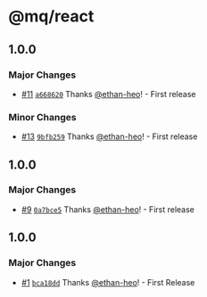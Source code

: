 # @mq/react

## 1.0.0

### Major Changes

- [#11](https://github.com/ethan-heo/mq/pull/11) [`a668620`](https://github.com/ethan-heo/mq/commit/a668620aa31c129fe52989f2a8dd800ff3ef36d2) Thanks [@ethan-heo](https://github.com/ethan-heo)! - First release

### Minor Changes

- [#13](https://github.com/ethan-heo/mq/pull/13) [`9bfb259`](https://github.com/ethan-heo/mq/commit/9bfb25959f5894dfbb75a236d50501134d32d39d) Thanks [@ethan-heo](https://github.com/ethan-heo)! - First release

## 1.0.0

### Major Changes

- [#9](https://github.com/ethan-heo/mq/pull/9) [`0a7bce5`](https://github.com/ethan-heo/mq/commit/0a7bce5c06b8d0fc1bc63d1a3af75daae52808ab) Thanks [@ethan-heo](https://github.com/ethan-heo)! - First release

## 1.0.0

### Major Changes

- [#1](https://github.com/ethan-heo/mq/pull/1) [`bca18dd`](https://github.com/ethan-heo/mq/commit/bca18ddd78cb9c9f6042f339bb2bded094b09f0a) Thanks [@ethan-heo](https://github.com/ethan-heo)! - First Release
